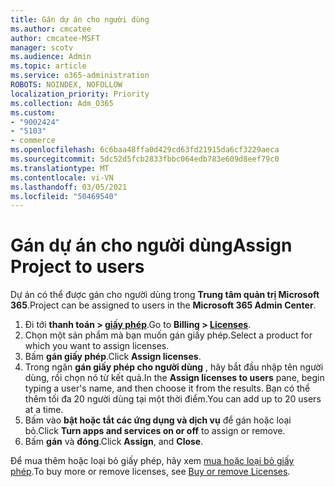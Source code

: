 ```yaml
---
title: Gán dự án cho người dùng
ms.author: cmcatee
author: cmcatee-MSFT
manager: scotv
ms.audience: Admin
ms.topic: article
ms.service: o365-administration
ROBOTS: NOINDEX, NOFOLLOW
localization_priority: Priority
ms.collection: Adm_O365
ms.custom:
- "9002424"
- "5103"
- commerce
ms.openlocfilehash: 6c6baa48ffa0d429cd63fd21915da6cf3229aeca
ms.sourcegitcommit: 5dc52d5fcb2833fbbc064edb783e609d8eef79c0
ms.translationtype: MT
ms.contentlocale: vi-VN
ms.lasthandoff: 03/05/2021
ms.locfileid: "50469540"
---
```

# <a name="assign-project-to-users"></a><span data-ttu-id="6177d-102">Gán dự án cho người dùng</span><span class="sxs-lookup"><span data-stu-id="6177d-102">Assign Project to users</span></span>

<span data-ttu-id="6177d-103">Dự án có thể được gán cho người dùng trong **Trung tâm quản trị Microsoft 365**.</span><span class="sxs-lookup"><span data-stu-id="6177d-103">Project can be assigned to users in the **Microsoft 365 Admin Center**.</span></span>

1. <span data-ttu-id="6177d-104">Đi tới **thanh toán > [giấy phép](https://go.microsoft.com/fwlink/p/?linkid=842264)**.</span><span class="sxs-lookup"><span data-stu-id="6177d-104">Go to **Billing > [Licenses](https://go.microsoft.com/fwlink/p/?linkid=842264)**.</span></span>
2. <span data-ttu-id="6177d-105">Chọn một sản phẩm mà bạn muốn gán giấy phép.</span><span class="sxs-lookup"><span data-stu-id="6177d-105">Select a product for which you want to assign licenses.</span></span>
3. <span data-ttu-id="6177d-106">Bấm **gán giấy phép**.</span><span class="sxs-lookup"><span data-stu-id="6177d-106">Click **Assign licenses**.</span></span>
4. <span data-ttu-id="6177d-107">Trong ngăn **gán giấy phép cho người dùng** , hãy bắt đầu nhập tên người dùng, rồi chọn nó từ kết quả.</span><span class="sxs-lookup"><span data-stu-id="6177d-107">In the **Assign licenses to users** pane, begin typing a user's name, and then choose it from the results.</span></span> <span data-ttu-id="6177d-108">Bạn có thể thêm tối đa 20 người dùng tại một thời điểm.</span><span class="sxs-lookup"><span data-stu-id="6177d-108">You can add up to 20 users at a time.</span></span>
5. <span data-ttu-id="6177d-109">Bấm vào **bật hoặc tắt các ứng dụng và dịch vụ** để gán hoặc loại bỏ.</span><span class="sxs-lookup"><span data-stu-id="6177d-109">Click **Turn apps and services on or off** to assign or remove.</span></span>
6. <span data-ttu-id="6177d-110">Bấm **gán** và **đóng**.</span><span class="sxs-lookup"><span data-stu-id="6177d-110">Click **Assign**, and **Close**.</span></span>

<span data-ttu-id="6177d-111">Để mua thêm hoặc loại bỏ giấy phép, hãy xem [mua hoặc loại bỏ giấy phép](https://docs.microsoft.com/microsoft-365/commerce/licenses/buy-licenses#buy-or-remove-licenses-for-your-business-subscription).</span><span class="sxs-lookup"><span data-stu-id="6177d-111">To buy more or remove licenses, see [Buy or remove Licenses](https://docs.microsoft.com/microsoft-365/commerce/licenses/buy-licenses#buy-or-remove-licenses-for-your-business-subscription).</span></span>